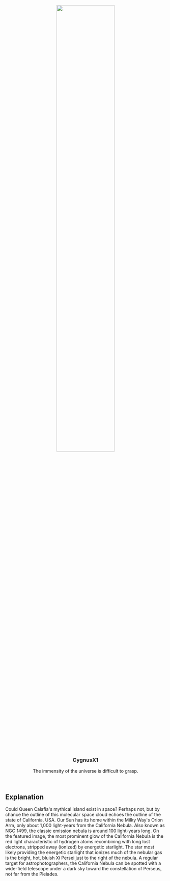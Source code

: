 
<p align='center'>
  <img src='https://apod.nasa.gov/apod/image/2312/CalNeb_Powell_960.jpg' width='60%' />
    <h3 align="center">CygnusX1</h3>
    <p align="center">The immensity of the universe is difficult to grasp.</p>
</p>
<br/>

Explanation
--
Could Queen Calafia's mythical island exist in space? Perhaps not, but by chance the outline of this molecular space cloud echoes the outline of the state of California, USA. Our Sun has its home within the Milky Way's Orion Arm, only about 1,000 light-years from the California Nebula. Also known as NGC 1499, the classic emission nebula is around 100 light-years long. On the featured image, the most prominent glow of the California Nebula is the red light characteristic of hydrogen atoms recombining with long lost electrons, stripped away (ionized) by energetic starlight. The star most likely providing the energetic starlight that ionizes much of the nebular gas is the bright, hot, bluish Xi Persei just to the right of the nebula.  A regular target for astrophotographers, the California Nebula can be spotted with a wide-field telescope under a dark sky toward the constellation of Perseus, not far from the Pleiades.
